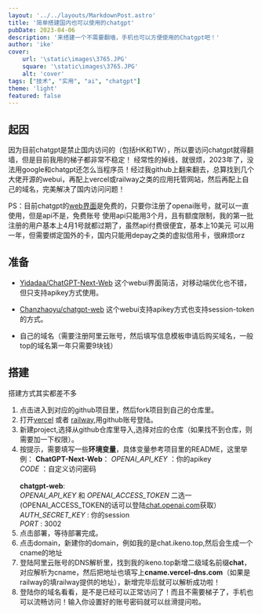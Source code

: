```yaml
---
layout: '../../layouts/MarkdownPost.astro'
title: '简单搭建国内也可以使用的chatgpt'
pubDate: 2023-04-06
description: '来搭建一个不需要翻墙，手机也可以方便使用的Chatgpt吧！'
author: 'ike'
cover:
    url: '\static\images\3765.JPG'
    square: '\static\images\3765.JPG'
    alt: 'cover'
tags: ["技术", "实用", "ai", "chatgpt"]
theme: 'light'
featured: false
---
```

## 起因
因为目前chatgpt是禁止国内访问的（包括HK和TW），所以要访问chatgpt就得翻墙，但是目前我用的梯子都非常不稳定！
经常性的掉线，就很烦，2023年了，没法用google和chatgpt还怎么当程序员！经过我github上翻来翻去，总算找到几个
大佬开源的webui，再配上vercel或railway之类的应用托管网站，然后再配上自己的域名，完美解决了国内访问问题！

PS：目前chatgpt的[web界面](ai.com)是免费的，只要你注册了openai账号，就可以一直使用，但是api不是，免费账号
使用api只能用3个月，且有额度限制，我的第一批注册的用户基本上4月1号就都过期了，虽然api付费很便宜，基本上10美元
可以用一年，但需要绑定国外的卡，国内只能用depay之类的虚拟信用卡，很麻烦orz

## 准备
* [Yidadaa/ChatGPT-Next-Web](https://github.com/Yidadaa/ChatGPT-Next-Web)
这个webui界面简洁，对移动端优化也不错，但只支持apikey方式使用。  

* [Chanzhaoyu/chatgpt-web](https://github.com/Chanzhaoyu/chatgpt-web)
这个webui支持apikey方式也支持session-token的方式。

* 自己的域名（需要注册阿里云账号，然后填写信息模板申请后购买域名，一般top的域名第一年只需要9块钱）

## 搭建
搭建方式其实都差不多
1. 点击进入到对应的github项目里，然后fork项目到自己的仓库里。
2. 打开[vercel](https://vercel.com) 或者 [railway](https://railway.app/),用github账号登陆。
3. 新建project,选择从github仓库里导入,选择对应的仓库（如果找不到仓库，则需要加一下权限）。
4. 按提示，需要填写一些**环境变量**，具体变量参考项目里的README，这里举例：
   **ChatGPT-Next-Web**：
   _OPENAI_API_KEY_ ：你的apikey  
   _CODE_ ：自定义访问密码  
\
   **chatgpt-web**:  
   _OPENAI_API_KEY_ 和 _OPENAI_ACCESS_TOKEN_ 二选一(OPENAI_ACCESS_TOKEN的话可以登陆[chat.openai.com](https://chat.openai.com/api/auth/session)获取）
   _AUTH_SECRET_KEY_ : 你的session  
   _PORT_ : 3002  
5. 点击部署，等待部署完成。
6. 点击domain，新建你的domain，例如我的是chat.ikeno.top,然后会生成一个cname的地址
7. 登陆阿里云账号的DNS解析里，找到我的ikeno.top新增二级域名前缀**chat**，对应解析为cname，然后把地址也填写上**cname.vercel-dns.com**（如果是railway的填railway提供的地址），新增完毕后就可以解析成功啦！
8. 登陆你的域名看看，是不是已经可以正常访问了！而且不需要梯子了，手机也可以流畅访问！输入你设置好的账号密码就可以丝滑提问啦。